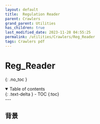 ```yaml
---
layout: default
title:  Regulation Reader
parent: Crawlers
grand_parent: Utilities
has_children: true
last_modified_date: 2023-11-28 04:55:25
permalink: /utilities/Crawlers/Reg_Reader
tags: Crawlers pdf
---
```


# Reg_Reader
{: .no_toc }

<details open markdown="block">
  <summary>
    Table of contents
  </summary>
  {: .text-delta }
- TOC
{:toc}
</details>
---

## 背景


```
